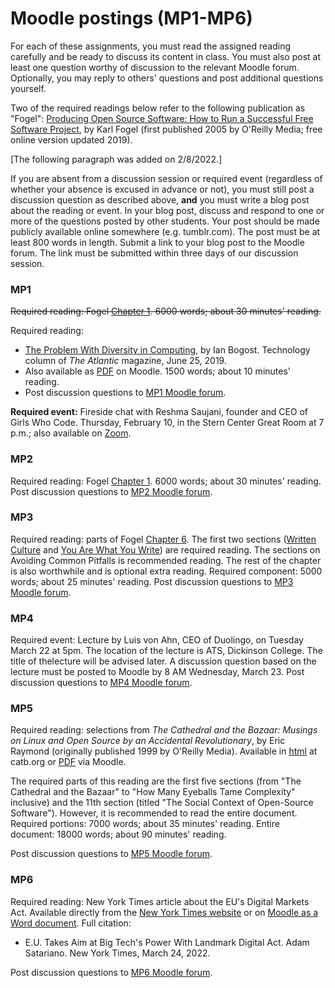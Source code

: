 # Moodle postings (MP1-MP6)

For each of these assignments, you must read the assigned reading
carefully and be ready to discuss its content in class. You must also
post at least one question worthy of discussion to the relevant Moodle
forum. Optionally, you may reply to others' questions and post
additional questions yourself.

Two of the required readings below refer to the following publication
as "Fogel": [Producing Open Source Software: How to Run a Successful
Free Software Project](https://producingoss.com/), by Karl Fogel
(first published 2005 by O'Reilly Media; free online version updated
2019).

[The following paragraph was added on 2/8/2022.]

If you are absent from a discussion session or required event
(regardless of whether your absence is excused in advance or not), you
must still post a discussion question as described above, **and** you
must write a blog post about the reading or event. In your blog post,
discuss and respond to one or more of the questions posted by other
students. Your post should be made publicly available online somewhere
(e.g. tumblr.com). The post must be at least 800 words in
length. Submit a link to your blog post to the Moodle forum. The link
must be submitted within three days of our discussion session.

### MP1

~~Required reading: Fogel [Chapter
1](https://producingoss.com/en/introduction.html). 6000 words; about
30 minutes' reading.~~

Required reading:
* [The Problem With Diversity in Computing](https://www.theatlantic.com/technology/archive/2019/06/tech-computers-are-bigger-problem-diversity/592456), by Ian Bogost. Technology column of _The Atlantic_ magazine, June 25, 2019. 
* Also available as [PDF](https://lms.dickinson.edu/mod/resource/view.php?id=1069155) on Moodle. 1500 words; about 10 minutes' reading. 
* Post discussion questions to [MP1 Moodle forum](https://lms.dickinson.edu/mod/forum/view.php?id=1075831).

**Required event:** Fireside chat with Reshma Saujani, founder and CEO of
Girls Who Code. Thursday, February 10, in the Stern Center Great Room
at 7 p.m.; also available on
[Zoom](https://lms.dickinson.edu/mod/page/view.php?id=1087204).

### MP2

Required reading: Fogel [Chapter
1](https://producingoss.com/en/introduction.html). 6000 words; about
30 minutes' reading.
Post discussion questions to [MP2 Moodle forum](https://lms.dickinson.edu/mod/forum/view.php?id=1075833).


### MP3

Required reading: parts of Fogel [Chapter
6](https://producingoss.com/en/communications.html). The first two
sections ([Written
Culture](https://producingoss.com/en/communications.html#written-culture)
and [You Are What You
Write](https://producingoss.com/en/you-are-what-you-write.html)) are
required reading. The sections on Avoiding Common Pitfalls is
recommended reading. The rest of the chapter is also worthwhile and is
optional extra reading.  Required component: 5000 words; about 25
minutes' reading.
Post discussion questions to [MP3 Moodle forum](https://lms.dickinson.edu/mod/forum/view.php?id=1075834).


### MP4

Required event: Lecture by Luis von Ahn, CEO of Duolingo, on Tuesday
March 22 at 5pm. The location of the lecture is ATS, Dickinson
College. The title of thelecture will be advised later. A discussion
question based on the lecture must be posted to Moodle by 8 AM
Wednesday, March 23.
Post discussion questions to [MP4 Moodle forum](https://lms.dickinson.edu/mod/forum/view.php?id=1075835).

### MP5

Required reading: selections from _The Cathedral and the Bazaar: Musings on Linux and Open Source by an Accidental Revolutionary_, by Eric Raymond (originally published 1999 by O'Reilly Media). Available in [html](http://www.catb.org/~esr/writings/cathedral-bazaar/cathedral-bazaar/) at catb.org or [PDF](https://lms.dickinson.edu/mod/resource/view.php?id=1069160) via Moodle. 

The required parts of this reading are the first five sections (from
"The Cathedral and the Bazaar" to "How Many Eyeballs Tame Complexity"
inclusive) and the 11th section (titled "The Social Context of
Open-Source Software"). However, it is recommended to read the entire
document. Required portions: 7000 words; about 35 minutes' reading. Entire document: 18000 words; about 90 minutes' reading.

Post discussion questions to [MP5 Moodle forum](https://lms.dickinson.edu/mod/forum/view.php?id=1075836).


### MP6

<!-- Reading to be advised later. This will be a media report on a current -->
<!-- issue in the high-tech sector. -->

Required reading: New York Times article about the EU's Digital
Markets Act. Available directly from the [New York Times website](https://www.nytimes.com/2022/03/24/technology/eu-regulation-apple-meta-google.html) or on
[Moodle as a Word document](https://lms.dickinson.edu/mod/resource/view.php?id=1097377). Full citation: 
* E.U. Takes Aim at Big Tech's Power With Landmark Digital Act. Adam Satariano. New York Times, March 24, 2022.

Post discussion questions to [MP6 Moodle forum](https://lms.dickinson.edu/mod/forum/view.php?id=1075837).
